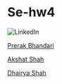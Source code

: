 # Se-hw4
![LinkedIn](https://img.shields.io/badge/LinkedIn-0077B5?style=for-the-badge&logo=linkedin&logoColor=white)

[Prerak Bhandari](https://www.linkedin.com/in/prerak-bhandari/)

[Akshat Shah](https://www.linkedin.com/in/akshat-shah-3542201ba/)

[Dhairya Shah](https://www.linkedin.com/in/dhairya-shah-094728224/)
